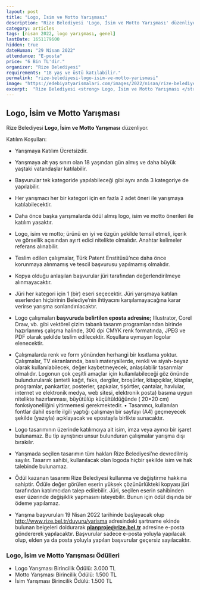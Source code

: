 ```yaml
---
layout: post
title: "Logo, İsim ve Motto Yarışması"
description: "Rize Belediyesi 'Logo, İsim ve Motto Yarışması' düzenliyor."
category: articles
tags: [nisan 2022, logo yarışması, genel]
lastDate: 1651179600
hidden: true
dateHuman: "29 Nisan 2022"
attendance: "E-posta"
price: "6 Bin TL'dir."
organizer: "Rize Belediyesi"
requirements: "18 yaş ve üstü katılabilir."
permalink: "rize-belediyesi-logo-isim-ve-motto-yarismasi"
image: "https://edebiyatyarismalari.com/images/2022/nisan/rize-belediyesi-logo-isim-ve-motto-yarismasi.jpg"
excerpt:  "Rize Belediyesi <strong> Logo, İsim ve Motto Yarışması </strong> düzenliyor."
---
```


## Logo, İsim ve Motto Yarışması
Rize Belediyesi **Logo, İsim ve Motto Yarışması** düzenliyor.

Katılım Koşulları:
- Yarışmaya Katılım Ücretsizdir.
- Yarışmaya alt yaş sınırı olan 18 yaşından gün almış ve daha büyük yaştaki vatandaşlar katılabilir.
- Başvurular tek kategoride yapılabileceği gibi aynı anda 3 kategoriye de yapılabilir.
- Her yarışmacı her bir kategori için en fazla 2 adet öneri ile yarışmaya katılabilecektir.
- Daha önce başka yarışmalarda ödül almış logo, isim ve motto önerileri ile katılım yasaktır.
- Logo, isim ve motto; ürünü en iyi ve özgün şekilde temsil etmeli, içerik ve görsellik açısından ayırt edici nitelikte olmalıdır. Anahtar kelimeler referans alınabilir.
- Teslim edilen çalışmalar, Türk Patent Enstitüsü’nce daha önce korunmaya alınmamış ve tescil başvurusu yapılmamış olmalıdır.
- Kopya olduğu anlaşılan başvurular jüri tarafından değerlendirilmeye alınmayacaktır.
- Jüri her kategori için 1 (bir) eseri seçecektir. Jüri yarışmaya katılan eserlerden hiçbirinin Belediye’nin ihtiyacını karşılamayacağına karar verirse yarışma sonlandırılacaktır.
- Logo çalışmaları **başvuruda belirtilen eposta adresine;** Illustrator, Corel Draw, vb. gibi vektörel çizim tabanlı tasarım programlarından birinde hazırlanmış çalışma halinde, 300 dpi CMYK renk formatında, JPEG ve PDF olarak şekilde teslim edilecektir. Koşullara uymayan logolar elenecektir.
- Çalışmalarda renk ve form yönünden herhangi bir kısıtlama yoktur. Çalışmalar, TV ekranlarında, basılı materyallerde, renkli ve siyah-beyaz olarak kullanılabilecek, değer kaybetmeyecek, anlaşılabilir tasarımlar olmalıdır. Logonun çok çeşitli amaçlar için kullanılabileceği göz önünde bulundurularak (antetli kağıt, faks, dergiler, broşürler, kitapçıklar, kitaplar, programlar, pankartlar, posterler, şapkalar, tişörtler, çantalar, havlular, internet ve elektronik medya, web sitesi, elektronik posta) basıma uygun nitelikte
hazırlanması, büyütülüp küçültüldüğünde ( 20×20 cm) fonksiyonelliğini yitirmemesi gerekmektedir. • Tasarımcı, kullanılan fontlar dahil eserle ilgili yaptığı çalışmayı bir sayfayı (A4) geçmeyecek şekilde (yazıyla) açıklayacak ve epostayla birlikte sunacaktır.
- Logo tasarımının üzerinde katılımcıya ait isim, imza veya ayırıcı bir işaret bulunamaz. Bu tip ayrıştırıcı unsur bulunduran çalışmalar yarışma dışı bırakılır.
- Yarışmada seçilen tasarımın tüm hakları Rize Belediyesi’ne devredilmiş sayılır. Tasarım sahibi, kullanılacak olan logoda hiçbir şekilde isim ve hak talebinde bulunamaz.
- Ödül kazanan tasarımı Rize Belediyesi kullanma ve değiştirme hakkına sahiptir. Ödüle değer görülen eserin yüksek çözünürlükteki kopyası jüri tarafından katılımcıdan talep edilebilir. Jüri, seçilen eserin sahibinden eser üzerinde değişiklik yapmasını isteyebilir. Bunun için ödül dışında bir ödeme yapılamaz.

- Yarışma başvuruları 19 Nisan 2022 tarihinde başlayacak olup http://www.rize.bel.tr/duyuru/yarisma adresindeki şartname ekinde bulunan belgeleri doldurarak **planproje@rize.bel.tr** adresine e-posta göndererek yapılacaktır. Başvurular sadece e-posta yoluyla yapılacak olup, elden ya da posta yoluyla yapılan başvurular geçersiz sayılacaktır.

### Logo, İsim ve Motto Yarışması Ödülleri
- Logo Yarışması Birincilik Ödülü: 3.000 TL 
- Motto Yarışması Birincilik Ödülü: 1.500 TL
- İsim Yarışması Birincilik Ödülü: 1.500 TL